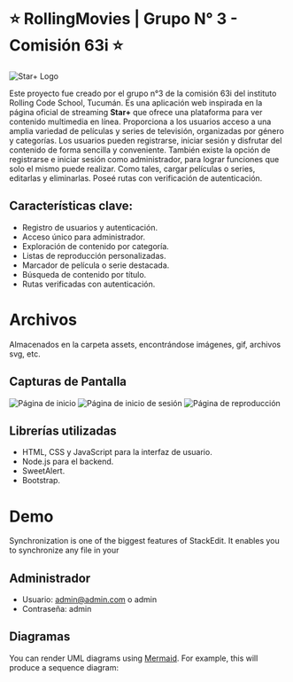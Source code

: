 # ⭐ RollingMovies | Grupo N° 3 - Comisión 63i ⭐
![Star+ Logo](https://upload.wikimedia.org/wikipedia/commons/thumb/7/71/Star%2B_logo.svg/2560px-Star%2B_logo.svg.png)

   Este proyecto fue creado por el grupo n°3 de la comisión 63i del instituto Rolling Code School, Tucumán.
   Es una aplicación web inspirada en la página oficial de streaming **Star+** que ofrece una plataforma para ver contenido multimedia en línea. Proporciona a los usuarios acceso a una amplia variedad de películas y series de televisión, organizadas por género y categorías. Los usuarios pueden registrarse, iniciar sesión y disfrutar del contenido de forma sencilla y conveniente. 
   También existe la opción de registrarse e iniciar sesión como administrador, para lograr funciones que solo el mismo puede realizar. Como tales, cargar películas o series, editarlas y eliminarlas.
   Poseé rutas con verificación de autenticación.
   
## Características clave:
- Registro de usuarios y autenticación. 
- Acceso único para administrador.
- Exploración de contenido por categoría.
- Listas de reproducción personalizadas.
- Marcador de película o serie destacada.
- Búsqueda de contenido por título.
- Rutas verificadas con autenticación.

# Archivos

Almacenados en la carpeta assets, encontrándose imágenes, gif, archivos svg, etc.

## Capturas de Pantalla 
![Página de inicio](screenshots/homepage.png) ![Página de inicio de sesión](screenshots/login.png) ![Página de reproducción](screenshots/playback.png)

## Librerías utilizadas  
- HTML, CSS y JavaScript para la interfaz de usuario.
- Node.js para el backend.
- SweetAlert.
- Bootstrap.


# Demo

Synchronization is one of the biggest features of StackEdit. It enables you to synchronize any file in your 

## Administrador

-   Usuario:  [admin@admin.com](mailto:admin@admin.com) o admin
-   Contraseña: admin


## Diagramas

You can render UML diagrams using [Mermaid](https://mermaidjs.github.io/). For example, this will produce a sequence diagram:
